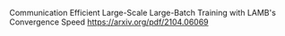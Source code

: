 Communication Efficient Large-Scale Large-Batch Training with LAMB's Convergence Speed
https://arxiv.org/pdf/2104.06069
